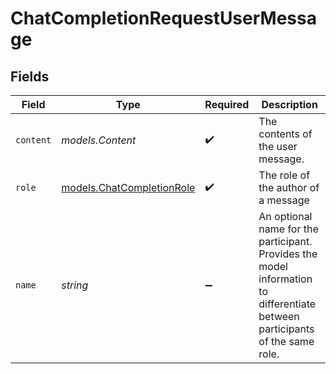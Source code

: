 # ChatCompletionRequestUserMessage


## Fields

| Field                                                                                                                        | Type                                                                                                                         | Required                                                                                                                     | Description                                                                                                                  |
| ---------------------------------------------------------------------------------------------------------------------------- | ---------------------------------------------------------------------------------------------------------------------------- | ---------------------------------------------------------------------------------------------------------------------------- | ---------------------------------------------------------------------------------------------------------------------------- |
| `content`                                                                                                                    | *models.Content*                                                                                                             | :heavy_check_mark:                                                                                                           | The contents of the user message.<br/>                                                                                       |
| `role`                                                                                                                       | [models.ChatCompletionRole](../models/chatcompletionrole.md)                                                                 | :heavy_check_mark:                                                                                                           | The role of the author of a message                                                                                          |
| `name`                                                                                                                       | *string*                                                                                                                     | :heavy_minus_sign:                                                                                                           | An optional name for the participant. Provides the model information to differentiate between participants of the same role. |